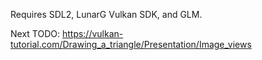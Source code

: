 Requires SDL2, LunarG Vulkan SDK, and GLM.

Next TODO: https://vulkan-tutorial.com/Drawing_a_triangle/Presentation/Image_views